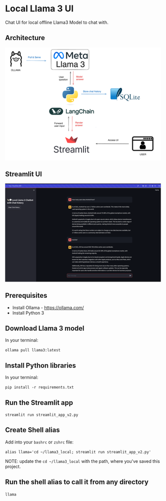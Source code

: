 # Local Llama 3 UI
Chat UI for local offline Llama3 Model to chat with.

## Architecture
![Alt text](architecture_solution.png?raw=true "Architecture")

## Streamlit UI
![Alt text](llama3_streamlit.png?raw=true "Streamlit UI")

## Prerequisites
- Install Ollama - https://ollama.com/
- Install Python 3

## Download Llama 3 model 
In your terminal:

  `ollama pull llama3:latest`

## Install Python libraries
In your terminal:

  `pip install -r requirements.txt`

## Run the Streamlit app

  `streamlit run streamlit_app_v2.py`

## Create Shell alias
Add into your `bashrc` or `zshrc` file:

  `alias llama='cd ~/llama3_local; streamlit run streamlit_app_v2.py'`

NOTE: update the `cd ~/llama3_local` with the path, where you've saved this project.

## Run the shell alias to call it from any directory

  `llama`

  
